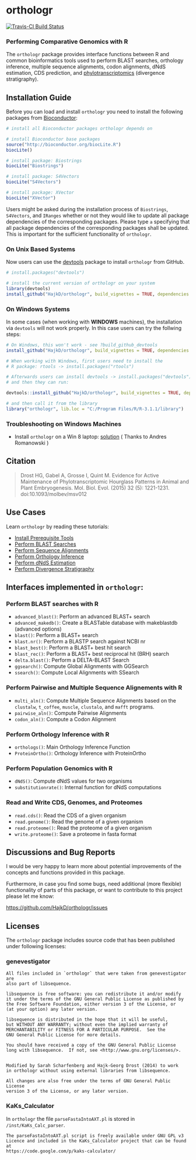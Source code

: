 orthologr
=========

[![Travis-CI Build Status](https://travis-ci.org/HajkD/orthologr.svg?branch=master)](https://travis-ci.org/HajkD/orthologr)

### Performing Comparative Genomics with R

The `orthologr` package provides interface functions between R and common bioinformatics tools
used to perform BLAST searches, orthology inference, multiple sequence alignments, codon alignments, dNdS estimation,
CDS prediction, and [phylotranscriptomics](https://github.com/HajkD/myTAI/blob/master/vignettes/Introduction.Rmd) (divergence stratigraphy).

## Installation Guide

Before you can load and install `orthologr` you need to install the following packages from [Bioconductor](http://www.bioconductor.org/):


```r
# install all Bioconductor packages orthologr depends on

# install Bioconductor base packages
source("http://bioconductor.org/biocLite.R")
biocLite()

# install package: Biostrings
biocLite("Biostrings")

# install package: S4Vectors
biocLite("S4Vectors")

# install package: XVector
biocLite("XVector")

```

Users might be asked during the installation process of `Biostrings`, `S4Vectors`, and `IRanges` whether or not they would like to update all package dependencies of the corresponding packages.
Please type `a` specifying that all package dependencies of the corresponding packages shall be updated. This is important for the sufficient functionality of `orthologr`.

### On Unix Based Systems

Now users can use the [devtools](http://cran.r-project.org/web/packages/devtools/index.html) package to install `orthologr` from GitHub.

```r
# install.packages("devtools")

# install the current version of orthologr on your system
library(devtools)
install_github("HajkD/orthologr", build_vignettes = TRUE, dependencies = TRUE)

```

### On Windows Systems

In some cases (when working with __WINDOWS__ machines), the installation via `devtools`
will not work properly. In this case users can try the follwing steps:

```r
# On Windows, this won't work - see ?build_github_devtools
install_github("HajkD/orthologr", build_vignettes = TRUE, dependencies = TRUE)

# When working with Windows, first users need to install the
# R package: rtools -> install.packages("rtools")

# Afterwards users can install devtools -> install.packages("devtools")
# and then they can run:

devtools::install_github("HajkD/orthologr", build_vignettes = TRUE, dependencies = TRUE)

# and then call it from the library
library("orthologr", lib.loc = "C:/Program Files/R/R-3.1.1/library")
```

### Troubleshooting on Windows Machines

- Install `orthologr` on a Win 8 laptop: [solution](https://github.com/HajkD/orthologr/issues/1) ( Thanks to Andres Romanowski )

## Citation


> Drost HG, Gabel A, Grosse I, Quint M. Evidence for Active Maintenance of Phylotranscriptomic Hourglass Patterns in Animal and Plant Embryogenesis. Mol. Biol. Evol. (2015) 32 (5): 1221-1231. doi:10.1093/molbev/msv012


## Use Cases

Learn `orthologr` by reading these tutorials: 

- [Install Prerequisite Tools](https://github.com/HajkD/orthologr/blob/master/vignettes/Install.Rmd)
- [Perform BLAST Searches](https://github.com/HajkD/orthologr/blob/master/vignettes/blast.Rmd)
- [Perform Sequence Alignments](https://github.com/HajkD/orthologr/blob/master/vignettes/sequence_alignments.Rmd)
- [Perform Orthology Inference](https://github.com/HajkD/orthologr/blob/master/vignettes/orthology_inference.Rmd)
- [Perform dNdS Estimation](https://github.com/HajkD/orthologr/blob/master/vignettes/dNdS_estimation.Rmd)
- [Perform Divergence Stratigraphy](https://github.com/HajkD/orthologr/blob/master/vignettes/divergence_stratigraphy.Rmd)


## Interfaces implemented in `orthologr`:

### Perform BLAST searches with R  

* `advanced_blast()`: Perform an advanced BLAST+ search
* `advanced_makedb()`: Create a BLASTable database with makeblastdb (advanced options)
* `blast()`: Perform a BLAST+ search
* `blast.nr()`: Perform a BLASTP search against NCBI nr
* `blast_best()`: Perform a BLAST+ best hit search
* `blast_rec()`: Perform a BLAST+ best reciprocal hit (BRH) search
* `delta.blast()`: Perform a DELTA-BLAST Search
* `ggsearch()`: Compute Global Alignments with GGSearch
* `ssearch()`: Compute Local Alignments with SSearch


### Perform Pairwise and Multiple Sequence Alignements with R

* `multi_aln()`: Compute Multiple Sequence Alignments based on the `clustalw`, `t_coffee`, `muscle`, `clustalo`, and `mafft` programs.
* `pairwise_aln()`: Compute Pairwise Alignments
* `codon_aln()`: Compute a Codon Alignment

### Perform Orthology Inference with R

* `orthologs()`: Main Orthology Inference Function
* `ProteinOrtho()`: Orthology Inference with ProteinOrtho

### Perform Population Genomics with R

* `dNdS()`: Compute dNdS values for two organisms
* `substitutionrate()`: Internal function for dNdS computations

### Read and Write CDS, Genomes, and Proteomes

* `read.cds()`: Read the CDS of a given organism
* `read.genome()`: Read the genome of a given organism
* `read.proteome()`: Read the proteome of a given organism
* `write.proteome()`: Save a proteome in fasta format


## Discussions and Bug Reports

I would be very happy to learn more about potential improvements of the concepts and functions provided in this package.

Furthermore, in case you find some bugs, need additional (more flexible) functionality of parts of this package, or want to contribute to this project please let me know:

https://github.com/HajkD/orthologr/issues

## Licenses

The `orthologr` package includes source code that has been published under following licenses:

### genevestigator

```
All files included in `orthologr` that were taken from genevestigator are 
also part of libsequence.

libsequence is free software: you can redistribute it and/or modify
it under the terms of the GNU General Public License as published by
the Free Software Foundation, either version 3 of the License, or
(at your option) any later version.

libsequence is distributed in the hope that it will be useful,
but WITHOUT ANY WARRANTY; without even the implied warranty of
MERCHANTABILITY or FITNESS FOR A PARTICULAR PURPOSE.  See the
GNU General Public License for more details.

You should have received a copy of the GNU General Public License
long with libsequence.  If not, see <http://www.gnu.org/licenses/>.


Modified by Sarah Scharfenberg and Hajk-Georg Drost (2014) to work 
in orthologr without using external libraries from libsequence.

All changes are also free under the terms of GNU General Public License
version 3 of the License, or any later version.

```

### KaKs_Calculator

In `orthologr` the file `parseFastaIntoAXT.pl` is stored in `/inst/KaKs_Calc_parser`.

```
The parseFastaIntoAXT.pl script is freely available under GNU GPL v3 
Licence and included in the KaKs_Calculator project that can be found at 
https://code.google.com/p/kaks-calculator/

```



